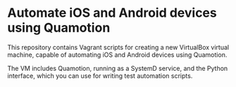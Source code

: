 Automate iOS and Android devices using Quamotion
================================================

This repository contains Vagrant scripts for creating a new VirtualBox virtual machine, capable
of automating iOS and Android devices using Quamotion.

The VM includes Quamotion, running as a SystemD service, and the Python interface, which you can use
for writing test automation scripts.
